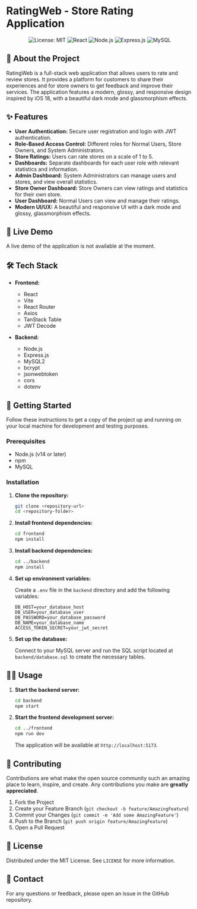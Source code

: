 # RatingWeb - Store Rating Application

<p align="center">
  <img src="https://img.shields.io/badge/license-MIT-blue.svg" alt="License: MIT" />
  <img src="https://img.shields.io/badge/React-20232A?style=for-the-badge&logo=react&logoColor=61DAFB" alt="React" />
  <img src="https://img.shields.io/badge/Node.js-339933?style=for-the-badge&logo=nodedotjs&logoColor=white" alt="Node.js" />
  <img src="https://img.shields.io/badge/Express.js-000000?style=for-the-badge&logo=express&logoColor=white" alt="Express.js" />
  <img src="https://img.shields.io/badge/MySQL-4479A1?style=for-the-badge&logo=mysql&logoColor=white" alt="MySQL" />
</p>

## 🌟 About the Project

RatingWeb is a full-stack web application that allows users to rate and review stores. It provides a platform for customers to share their experiences and for store owners to get feedback and improve their services. The application features a modern, glossy, and responsive design inspired by iOS 18, with a beautiful dark mode and glassmorphism effects.

## ✨ Features

- **User Authentication:** Secure user registration and login with JWT authentication.
- **Role-Based Access Control:** Different roles for Normal Users, Store Owners, and System Administrators.
- **Store Ratings:** Users can rate stores on a scale of 1 to 5.
- **Dashboards:** Separate dashboards for each user role with relevant statistics and information.
- **Admin Dashboard:** System Administrators can manage users and stores, and view overall statistics.
- **Store Owner Dashboard:** Store Owners can view ratings and statistics for their own store.
- **User Dashboard:** Normal Users can view and manage their ratings.
- **Modern UI/UX:** A beautiful and responsive UI with a dark mode and glossy, glassmorphism effects.

## 🚀 Live Demo

A live demo of the application is not available at the moment.

## 🛠️ Tech Stack

- **Frontend:**
  - React
  - Vite
  - React Router
  - Axios
  - TanStack Table
  - JWT Decode

- **Backend:**
  - Node.js
  - Express.js
  - MySQL2
  - bcrypt
  - jsonwebtoken
  - cors
  - dotenv

## 🏁 Getting Started

Follow these instructions to get a copy of the project up and running on your local machine for development and testing purposes.

### Prerequisites

- Node.js (v14 or later)
- npm
- MySQL

### Installation

1.  **Clone the repository:**

    ```sh
    git clone <repository-url>
    cd <repository-folder>
    ```

2.  **Install frontend dependencies:**

    ```sh
    cd frontend
    npm install
    ```

3.  **Install backend dependencies:**

    ```sh
    cd ../backend
    npm install
    ```

4.  **Set up environment variables:**

    Create a `.env` file in the `backend` directory and add the following variables:

    ```env
    DB_HOST=your_database_host
    DB_USER=your_database_user
    DB_PASSWORD=your_database_password
    DB_NAME=your_database_name
    ACCESS_TOKEN_SECRET=your_jwt_secret
    ```

5.  **Set up the database:**

    Connect to your MySQL server and run the SQL script located at `backend/database.sql` to create the necessary tables.

## 🏃‍♀️ Usage

1.  **Start the backend server:**

    ```sh
    cd backend
    npm start
    ```

2.  **Start the frontend development server:**

    ```sh
    cd ../frontend
    npm run dev
    ```

    The application will be available at `http://localhost:5173`.

## 🤝 Contributing

Contributions are what make the open source community such an amazing place to learn, inspire, and create. Any contributions you make are **greatly appreciated**.

1.  Fork the Project
2.  Create your Feature Branch (`git checkout -b feature/AmazingFeature`)
3.  Commit your Changes (`git commit -m 'Add some AmazingFeature'`)
4.  Push to the Branch (`git push origin feature/AmazingFeature`)
5.  Open a Pull Request

## 📜 License

Distributed under the MIT License. See `LICENSE` for more information.

## 📧 Contact

For any questions or feedback, please open an issue in the GitHub repository.
